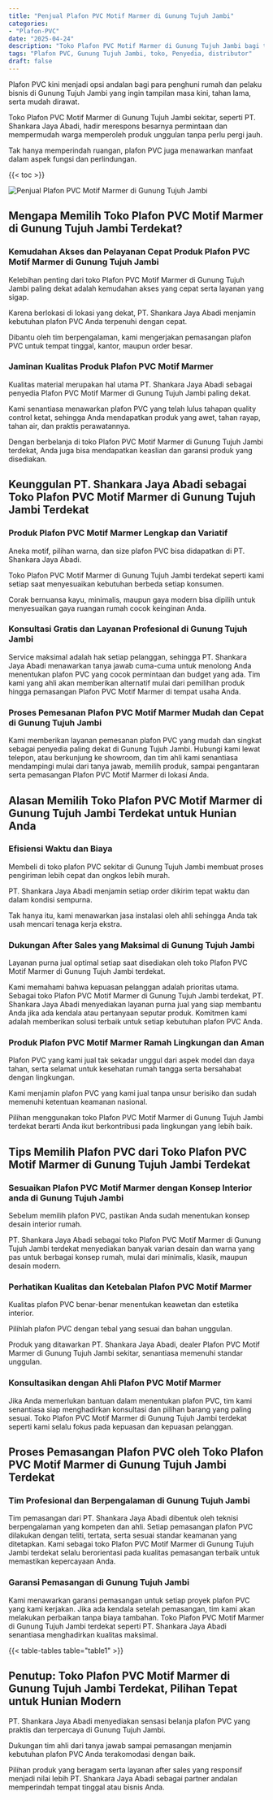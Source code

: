 ```yaml
---
title: "Penjual Plafon PVC Motif Marmer di Gunung Tujuh Jambi"
categories: 
- "Plafon-PVC"
date: "2025-04-24"
description: "Toko Plafon PVC Motif Marmer di Gunung Tujuh Jambi bagi tempat tinggal, office, serta toko. Plafon berkualitas, pilihan motif, warna menarik, dengan servis instalasi oleh tim berpengalaman dan kepastian resmi!|Layanan penjualan Plafon PVC Motif Marmer di Gunung Tujuh Jambi untuk kebutuhan tempat tinggal, office, maupun gerai, dengan plafon unggulan dan instalasi oleh teknisi ahli serta garansi resmi.|Pilihan Plafon PVC Motif Marmer di Gunung Tujuh Jambi yang terpercaya untuk rumah, perkantoran, dan gerai, bersama plafon terbaik dan pemasangan ditangani oleh tim profesional dan jaminan resmi.|Penyediaan Plafon PVC Motif Marmer di Gunung Tujuh Jambi untuk hunian, kantor, serta toko, dengan produk terbaik dan instalasi oleh tenaga ahli profesional, dilengkapi dengan jaminan resmi.}"
tags: "Plafon PVC, Gunung Tujuh Jambi, toko, Penyedia, distributor"
draft: false
---
```


Plafon PVC kini menjadi opsi andalan bagi para penghuni rumah dan pelaku bisnis di Gunung Tujuh Jambi yang ingin tampilan masa kini, tahan lama, serta mudah dirawat.

Toko Plafon PVC Motif Marmer di Gunung Tujuh Jambi sekitar, seperti PT. Shankara Jaya Abadi, hadir merespons besarnya permintaan dan mempermudah warga memperoleh produk unggulan tanpa perlu pergi jauh.

Tak hanya memperindah ruangan, plafon PVC juga menawarkan manfaat dalam aspek fungsi dan perlindungan.

{{< toc >}}

![Penjual Plafon PVC Motif Marmer di Gunung Tujuh Jambi](/images/Plafon-PVC/Penjual-Plafon-PVC-Motif-Marmer-di-Gunung-Tujuh-Jambi.png)


## Mengapa Memilih Toko Plafon PVC Motif Marmer di Gunung Tujuh Jambi Terdekat?

### Kemudahan Akses dan Pelayanan Cepat Produk Plafon PVC Motif Marmer di Gunung Tujuh Jambi

Kelebihan penting dari toko Plafon PVC Motif Marmer di Gunung Tujuh Jambi paling dekat adalah kemudahan akses yang cepat serta layanan yang sigap.

Karena berlokasi di lokasi yang dekat, PT. Shankara Jaya Abadi menjamin kebutuhan plafon PVC Anda terpenuhi dengan cepat.

Dibantu oleh tim berpengalaman, kami mengerjakan pemasangan plafon PVC untuk tempat tinggal, kantor, maupun order besar.

### Jaminan Kualitas Produk Plafon PVC Motif Marmer

Kualitas material merupakan hal utama PT. Shankara Jaya Abadi sebagai penyedia Plafon PVC Motif Marmer di Gunung Tujuh Jambi paling dekat.

Kami senantiasa menawarkan plafon PVC yang telah lulus tahapan quality control ketat, sehingga Anda mendapatkan produk yang awet, tahan rayap, tahan air, dan praktis perawatannya.

Dengan berbelanja di toko Plafon PVC Motif Marmer di Gunung Tujuh Jambi terdekat, Anda juga bisa mendapatkan keaslian dan garansi produk yang disediakan.

## Keunggulan PT. Shankara Jaya Abadi sebagai Toko Plafon PVC Motif Marmer di Gunung Tujuh Jambi Terdekat

### Produk Plafon PVC Motif Marmer Lengkap dan Variatif

Aneka motif, pilihan warna, dan size plafon PVC bisa didapatkan di PT. Shankara Jaya Abadi.

Toko Plafon PVC Motif Marmer di Gunung Tujuh Jambi terdekat seperti kami setiap saat menyesuaikan kebutuhan berbeda setiap konsumen.

Corak bernuansa kayu, minimalis, maupun gaya modern bisa dipilih untuk menyesuaikan gaya ruangan rumah cocok keinginan Anda.

### Konsultasi Gratis dan Layanan Profesional di Gunung Tujuh Jambi

Service maksimal adalah hak setiap pelanggan, sehingga PT. Shankara Jaya Abadi menawarkan tanya jawab cuma-cuma untuk menolong Anda menentukan plafon PVC yang cocok permintaan dan budget yang ada. Tim kami yang ahli akan memberikan alternatif mulai dari pemilihan produk hingga pemasangan Plafon PVC Motif Marmer di tempat usaha Anda.

### Proses Pemesanan Plafon PVC Motif Marmer Mudah dan Cepat di Gunung Tujuh Jambi

Kami memberikan layanan pemesanan plafon PVC yang mudah dan singkat sebagai penyedia paling dekat di Gunung Tujuh Jambi. Hubungi kami lewat telepon, atau berkunjung ke showroom, dan tim ahli kami senantiasa mendampingi mulai dari tanya jawab, memilih produk, sampai pengantaran serta pemasangan Plafon PVC Motif Marmer di lokasi Anda.

## Alasan Memilih Toko Plafon PVC Motif Marmer di Gunung Tujuh Jambi Terdekat untuk Hunian Anda

### Efisiensi Waktu dan Biaya

Membeli di toko plafon PVC sekitar di Gunung Tujuh Jambi membuat proses pengiriman lebih cepat dan ongkos lebih murah.

PT. Shankara Jaya Abadi menjamin setiap order dikirim tepat waktu dan dalam kondisi sempurna.

Tak hanya itu, kami menawarkan jasa instalasi oleh ahli sehingga Anda tak usah mencari tenaga kerja ekstra.

### Dukungan After Sales yang Maksimal di Gunung Tujuh Jambi

Layanan purna jual optimal setiap saat disediakan oleh toko Plafon PVC Motif Marmer di Gunung Tujuh Jambi terdekat.

Kami memahami bahwa kepuasan pelanggan adalah prioritas utama. Sebagai toko Plafon PVC Motif Marmer di Gunung Tujuh Jambi terdekat, PT. Shankara Jaya Abadi menyediakan layanan purna jual yang siap membantu Anda jika ada kendala atau pertanyaan seputar produk. Komitmen kami adalah memberikan solusi terbaik untuk setiap kebutuhan plafon PVC Anda.

### Produk Plafon PVC Motif Marmer Ramah Lingkungan dan Aman

Plafon PVC yang kami jual tak sekadar unggul dari aspek model dan daya tahan, serta selamat untuk kesehatan rumah tangga serta bersahabat dengan lingkungan.

Kami menjamin plafon PVC yang kami jual tanpa unsur berisiko dan sudah memenuhi ketentuan keamanan nasional.

Pilihan menggunakan toko Plafon PVC Motif Marmer di Gunung Tujuh Jambi terdekat berarti Anda ikut berkontribusi pada lingkungan yang lebih baik.

## Tips Memilih Plafon PVC dari Toko Plafon PVC Motif Marmer di Gunung Tujuh Jambi Terdekat

### Sesuaikan Plafon PVC Motif Marmer dengan Konsep Interior anda di Gunung Tujuh Jambi

Sebelum memilih plafon PVC, pastikan Anda sudah menentukan konsep desain interior rumah.

PT. Shankara Jaya Abadi sebagai toko Plafon PVC Motif Marmer di Gunung Tujuh Jambi terdekat menyediakan banyak varian desain dan warna yang pas untuk berbagai konsep rumah, mulai dari minimalis, klasik, maupun desain modern.

### Perhatikan Kualitas dan Ketebalan Plafon PVC Motif Marmer

Kualitas plafon PVC benar-benar menentukan keawetan dan estetika interior.

Pilihlah plafon PVC dengan tebal yang sesuai dan bahan unggulan.

Produk yang ditawarkan PT. Shankara Jaya Abadi, dealer Plafon PVC Motif Marmer di Gunung Tujuh Jambi sekitar, senantiasa memenuhi standar unggulan.

### Konsultasikan dengan Ahli Plafon PVC Motif Marmer

Jika Anda memerlukan bantuan dalam menentukan plafon PVC, tim kami senantiasa siap menghadirkan konsultasi dan pilihan barang yang paling sesuai. Toko Plafon PVC Motif Marmer di Gunung Tujuh Jambi terdekat seperti kami selalu fokus pada kepuasan dan kepuasan pelanggan.

## Proses Pemasangan Plafon PVC oleh Toko Plafon PVC Motif Marmer di Gunung Tujuh Jambi Terdekat

### Tim Profesional dan Berpengalaman di Gunung Tujuh Jambi

Tim pemasangan dari PT. Shankara Jaya Abadi dibentuk oleh teknisi berpengalaman yang kompeten dan ahli. Setiap pemasangan plafon PVC dilakukan dengan teliti, tertata, serta sesuai standar keamanan yang ditetapkan. Kami sebagai toko Plafon PVC Motif Marmer di Gunung Tujuh Jambi terdekat selalu berorientasi pada kualitas pemasangan terbaik untuk memastikan kepercayaan Anda.

### Garansi Pemasangan di Gunung Tujuh Jambi

Kami menawarkan garansi pemasangan untuk setiap proyek plafon PVC yang kami kerjakan. Jika ada kendala setelah pemasangan, tim kami akan melakukan perbaikan tanpa biaya tambahan. Toko Plafon PVC Motif Marmer di Gunung Tujuh Jambi terdekat seperti PT. Shankara Jaya Abadi senantiasa menghadirkan kualitas maksimal.

{{< table-tables table="table1" >}}

## Penutup: Toko Plafon PVC Motif Marmer di Gunung Tujuh Jambi Terdekat, Pilihan Tepat untuk Hunian Modern

PT. Shankara Jaya Abadi menyediakan sensasi belanja plafon PVC yang praktis dan terpercaya di Gunung Tujuh Jambi.

Dukungan tim ahli dari tanya jawab sampai pemasangan menjamin kebutuhan plafon PVC Anda terakomodasi dengan baik.

Pilihan produk yang beragam serta layanan after sales yang responsif menjadi nilai lebih PT. Shankara Jaya Abadi sebagai partner andalan memperindah tempat tinggal atau bisnis Anda.